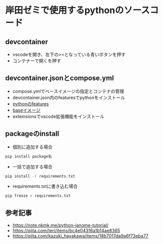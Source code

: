 # 岸田ゼミで使用するpythonのソースコード

## devcontainer
- vscodeを開き、左下の><となっている青いボタンを押す
- コンテナーで開くを押す

## devcontainer.jsonとcompose.yml
- compose.ymlでベースイメージの指定とコンテナの管理
- devcontainer.json内のfeaturesでpythonをインストール
- [pythonのfeatures](https://github.com/devcontainers/features/pkgs/container/features%2Fpython)
- [baseイメージ](https://hub.docker.com/r/microsoft/devcontainers-base)
- exteinsionsでvscode拡張機能をインストール

## packageのinstall

- 個別に追加する場合
```bash
pip install package名
```
- 一括で追加する場合
```bash
pip install -r requirements.txt
```

- requirements.txtに書き込む場合
```bash
pip freeze > requirements.txt
```

## 参考記事
- https://note.nkmk.me/python-janome-tutorial/
- https://qiita.com/teri/items/bc4e04316a1b14ae8365
- https://qiita.com/kazuki_hayakawa/items/18b7017da9a6f73eba77